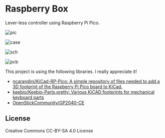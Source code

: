 # Raspberry Box

Lever-less controller using Raspberry Pi Pico.

![pic](https://github.com/flyhbz/raspberry-box/assets/136218713/4fc4231b-817f-4246-9610-b21aac019c20)

![case](https://github.com/flyhbz/raspberry-box/assets/136218713/5b6336ae-f922-4c33-8af6-2c82a85ca6be)

![sch](https://github.com/flyhbz/raspberry-box/assets/136218713/c76a1e49-3e92-4c3c-a851-7c1a79b1c2dc)

![pcb](https://github.com/flyhbz/raspberry-box/assets/136218713/aba3e493-40fd-4c42-8cce-70b942a0fe56)

This project is using the following libraries. I really appreciate it!

- [ncarandini/KiCad\-RP\-Pico: A simple repository of files needed to add a 3D footprint of the Raspberry Pi Pico board to KiCad\.](https://github.com/ncarandini/KiCad-RP-Pico)
- [keebio/Keebio\-Parts\.pretty: Various KiCAD footprints for mechanical keyboard parts](https://github.com/keebio/Keebio-Parts.pretty)
- [OpenStickCommunity/GP2040\-CE](https://github.com/OpenStickCommunity/GP2040-CE)

## License

Creative Commons CC-BY-SA 4.0 License
